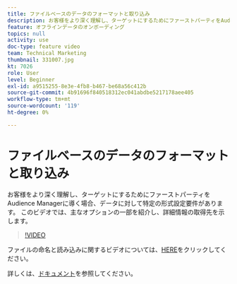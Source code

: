 ```yaml
---
title: ファイルベースのデータのフォーマットと取り込み
description: お客様をより深く理解し、ターゲットにするためにファーストパーティをAudience Managerに導く場合、データに対して特定の形式設定要件があります。 このビデオでは、主なオプションの一部を紹介し、詳細情報の取得先を示します。
feature: オフラインデータのオンボーディング
topics: null
activity: use
doc-type: feature video
team: Technical Marketing
thumbnail: 331007.jpg
kt: 7026
role: User
level: Beginner
exl-id: a9515255-8e3e-4fb8-b467-be68a56c412b
source-git-commit: 4b91696f840518312ec041abdbe5217178aee405
workflow-type: tm+mt
source-wordcount: '119'
ht-degree: 0%

---
```


# ファイルベースのデータのフォーマットと取り込み

お客様をより深く理解し、ターゲットにするためにファーストパーティをAudience Managerに導く場合、データに対して特定の形式設定要件があります。 このビデオでは、主なオプションの一部を紹介し、詳細情報の取得先を示します。

>[!VIDEO](https://video.tv.adobe.com/v/331007/?quality=12&learn=on)

ファイルの命名と読み込みに関するビデオについては、[HERE](steps-for-ingesting-file-based-data.md)をクリックしてください。

詳しくは、[ドキュメント](https://experienceleague.adobe.com/docs/audience-manager/user-guide/implementation-integration-guides/sending-audience-data/batch-data-transfer-process/inbound-file-contents.html?)を参照してください。
